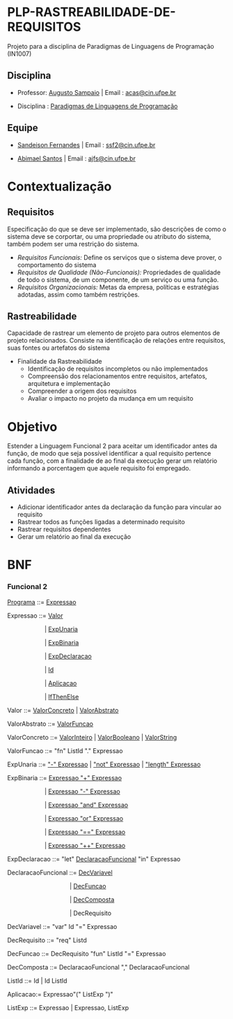 # PLP-RASTREABILIDADE-DE-REQUISITOS

Projeto para a disciplina de Paradigmas de Linguagens de Programação (IN1007)

## Disciplina
  - Professor: [Augusto Sampaio](https://www.cin.ufpe.br/~acas/index.php "Professor Augusto Sampaio")
  | Email : <acas@cin.ufpe.br>

  - Disciplina : [Paradigmas de Linguagens de Programação](https://www.cin.ufpe.br/~in1007/ "Acesse Aqui!")

## Equipe

  - [Sandeison Fernandes](https://www.linkedin.com/in/SandeisonFernandes "Sandeison Fernandes") | Email : <ssf2@cin.ufpe.br>
  
  - [Abimael Santos](https://github.com/MaelSantos "Abimael Santos")
  | Email : <ajfs@cin.ufpe.br>

# Contextualização

## Requisitos

Especificação do que se deve ser implementado, são descrições de como o sistema deve se corportar, ou uma propriedade ou atributo do sistema, também podem ser uma restrição do sistema.

- *Requisitos Funcionais:* Define os serviços que o sistema deve prover, o comportamento do sistema
- *Requisitos de Qualidade (Não-Funcionais):* Propriedades de qualidade de todo o sistema, de um componente, de um serviço ou uma função.
- *Requisitos Organizacionais:* Metas da empresa, políticas e estratégias adotadas, assim como também restrições.

## Rastreabilidade

Capacidade de rastrear um elemento de projeto para outros elementos de projeto relacionados. Consiste na identificação de relações entre requisitos, suas fontes ou artefatos do sistema

- Finalidade da Rastreabilidade
  - Identificação de requisitos incompletos ou não implementados
  - Compreensão dos relacionamentos entre requisitos, artefatos, arquitetura e implementação 
  - Compreender a origem dos requisitos
  - Avaliar o impacto no projeto da mudança em um requisito

# Objetivo

Estender a Linguagem Funcional 2 para aceitar um identificador antes da função, de modo que seja possível identificar a qual requisito pertence cada função, com a finalidade de ao final da execução gerar um relatório informando a porcentagem que aquele requisito foi empregado.

## Atividades

- Adicionar identificador antes da declaração da função para vincular ao requisito
- Rastrear todos as funções ligadas a determinado requisito
- Rastrear requisitos dependentes
- Gerar um relatório ao final da execução
 
# BNF

<h3>Funcional 2</h3>

[Programa](/Funcional2/src/lf2/plp/functional2/Programa.java) ::= [Expressao](/Funcional2/src/lf2/plp/expressions2/expression/Expressao.java)

Expressao ::= [Valor](/Funcional2/src/lf2/plp/expressions2/expression/Valor.java)

&emsp; &emsp; &emsp; &emsp; &emsp;| [ExpUnaria](/Funcional2/src/lf2/plp/expressions2/expression/ExpUnaria.java)

&emsp; &emsp; &emsp; &emsp; &emsp;| [ExpBinaria](/Funcional2/src/lf2/plp/expressions2/expression/ExpBinaria.java)

&emsp; &emsp; &emsp; &emsp; &emsp;| [ExpDeclaracao](/Funcional2/src/lf2/plp/functional2/expression/ExpDeclaracao.java)

&emsp; &emsp; &emsp; &emsp; &emsp;| [Id](/Funcional2/src/lf2/plp/expressions2/expression/Id.java)

&emsp; &emsp; &emsp; &emsp; &emsp;| [Aplicacao](Funcional2/src/lf2/plp/functional2/expression/Aplicacao.java)

&emsp; &emsp; &emsp; &emsp; &emsp;| [IfThenElse](/Funcional2/src/lf2/plp/functional1/expression/IfThenElse.java)

Valor ::= [ValorConcreto](/Funcional2/src/lf2/plp/expressions2/expression/ValorConcreto.java) | [ValorAbstrato](/Funcional2/src/lf2/plp/functional2/expression/ValorAbstrato.java)


ValorAbstrato ::= [ValorFuncao](/Funcional2/src/lf2/plp/functional2/expression/ValorFuncao.java)

ValorConcreto ::= [ValorInteiro](/Funcional2/src/lf2/plp/expressions2/expression/ValorInteiro.java) | [ValorBooleano](/Funcional2/src/lf2/plp/expressions2/expression/ValorBooleano.java) | [ValorString](/Funcional2/src/lf2/plp/expressions2/expression/ValorString.java)

ValorFuncao ::= "fn" ListId "." Expressao

ExpUnaria ::= ["-" Expressao](/Funcional2/src/lf2/plp/expressions2/expression/ExpMenos.java) | ["not" Expressao](/Funcional2/src/lf2/plp/expressions2/expression/ExpNot.java) | ["length" Expressao](/Funcional2/src/lf2/plp/expressions2/expression/ExpLength.java)

ExpBinaria ::=    [Expressao "+" Expressao](/Funcional2/src/lf2/plp/expressions2/expression/ExpSoma.java)

&emsp; &emsp; &emsp; &emsp; &emsp;| [Expressao "-" Expressao](/Funcional2/src/lf2/plp/expressions2/expression/ExpSub.java)

&emsp; &emsp; &emsp; &emsp; &emsp;| [Expressao "and" Expressao](/Funcional2/src/lf2/plp/expressions2/expression/ExpAnd.java)

&emsp; &emsp; &emsp; &emsp; &emsp;| [Expressao "or" Expressao](/Funcional2/src/lf2/plp/expressions2/expression/ExpOr.java)

&emsp; &emsp; &emsp; &emsp; &emsp;| [Expressao "==" Expressao](/Funcional2/src/lf2/plp/expressions2/expression/ExpEquals.java)

&emsp; &emsp; &emsp; &emsp; &emsp;| [Expressao "++" Expressao](/Funcional2/src/lf2/plp/expressions2/expression/ExpConcat.java)

ExpDeclaracao ::= "let" [DeclaracaoFuncional](/Funcional2/src/lf2/plp/functional1/declaration/DeclaracaoFuncional.java) "in" Expressao

DeclaracaoFuncional ::= [DecVariavel](/Funcional2/src/lf2/plp/functional1/declaration/DecVariavel.java)

&emsp; &emsp; &emsp; &emsp; &emsp; &emsp; &emsp; &emsp; | [DecFuncao](/Funcional2/src/lf2/plp/functional2/declaration/DecFuncao.java)

&emsp; &emsp; &emsp; &emsp; &emsp; &emsp; &emsp; &emsp;   | [DecComposta](/Funcional2/src/lf2/plp/functional1/declaration/DecComposta.java)

&emsp; &emsp; &emsp; &emsp; &emsp; &emsp; &emsp; &emsp;   | DecRequisito

DecVariavel ::= "var" Id "=" Expressao

DecRequisito ::= "req" Listd

DecFuncao ::= DecRequisito "fun" ListId "=" Expressao

DecComposta ::= DeclaracaoFuncional "," DeclaracaoFuncional

ListId ::= Id  |  Id ListId

Aplicacao:= Expressao"(" ListExp ")"

ListExp ::= Expressao  |  Expressao, ListExp